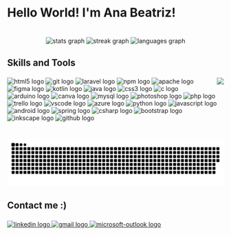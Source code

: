 <h1 align="left">Hello World! I'm Ana Beatriz!</h1>

###

<br clear="both">

<div align="center">
  <img src="https://github-readme-stats.vercel.app/api?username=DevAnaBeatriz&hide_title=false&hide_rank=false&show_icons=false&include_all_commits=true&count_private=true&disable_animations=false&theme=dracula&locale=en&hide_border=true" height="130" alt="stats graph"  />
  <img src="https://streak-stats.demolab.com?user=DevAnaBeatriz&locale=en&mode=daily&theme=dracula&hide_border=true&border_radius=5" height="130" alt="streak graph"  />
  <img src="https://github-readme-stats.vercel.app/api/top-langs?username=DevAnaBeatriz&locale=en&hide_title=false&layout=compact&card_width=320&langs_count=5&theme=dracula&hide_border=true" height="130" alt="languages graph"  />
</div>

###

<h2 align="left">Skills and Tools</h2>

###

<img align="right" height="60" src="https://media.tenor.com/WkFpkcCorhoAAAAC/computer-love-my-computer.gif"  />

###

<div align="left">
  <img src="https://cdn.jsdelivr.net/gh/devicons/devicon/icons/html5/html5-original.svg" height="30" width="31" alt="html5 logo"  />
  <img src="https://cdn.jsdelivr.net/gh/devicons/devicon/icons/git/git-original.svg" height="30" width="31" alt="git logo"  />
  <img src="https://cdn.jsdelivr.net/gh/devicons/devicon/icons/laravel/laravel-plain.svg" height="30" width="31" alt="laravel logo"  />
  <img src="https://cdn.jsdelivr.net/gh/devicons/devicon/icons/npm/npm-original-wordmark.svg" height="30" width="31" alt="npm logo"  />
  <img src="https://cdn.jsdelivr.net/gh/devicons/devicon/icons/apache/apache-original.svg" height="30" width="31" alt="apache logo"  />
  <img src="https://cdn.jsdelivr.net/gh/devicons/devicon/icons/figma/figma-original.svg" height="30" width="31" alt="figma logo"  />
  <img src="https://cdn.jsdelivr.net/gh/devicons/devicon/icons/kotlin/kotlin-original.svg" height="30" width="31" alt="kotlin logo"  />
  <img src="https://cdn.jsdelivr.net/gh/devicons/devicon/icons/java/java-original.svg" height="30" width="31" alt="java logo"  />
  <img src="https://cdn.jsdelivr.net/gh/devicons/devicon/icons/css3/css3-original.svg" height="30" width="31" alt="css3 logo"  />
  <img src="https://cdn.jsdelivr.net/gh/devicons/devicon/icons/c/c-original.svg" height="30" width="31" alt="c logo"  />
  <img src="https://cdn.jsdelivr.net/gh/devicons/devicon/icons/arduino/arduino-original.svg" height="30" width="31" alt="arduino logo"  />
  <img src="https://cdn.jsdelivr.net/gh/devicons/devicon/icons/canva/canva-original.svg" height="30" width="31" alt="canva logo"  />
  <img src="https://cdn.jsdelivr.net/gh/devicons/devicon/icons/mysql/mysql-original.svg" height="30" width="31" alt="mysql logo"  />
  <img src="https://cdn.jsdelivr.net/gh/devicons/devicon/icons/photoshop/photoshop-plain.svg" height="30" width="31" alt="photoshop logo"  />
  <img src="https://cdn.jsdelivr.net/gh/devicons/devicon/icons/php/php-original.svg" height="30" width="31" alt="php logo"  />
  <img src="https://cdn.jsdelivr.net/gh/devicons/devicon/icons/trello/trello-plain.svg" height="30" width="31" alt="trello logo"  />
  <img src="https://cdn.jsdelivr.net/gh/devicons/devicon/icons/vscode/vscode-original.svg" height="30" width="31" alt="vscode logo"  />
  <img src="https://cdn.jsdelivr.net/gh/devicons/devicon/icons/azure/azure-original.svg" height="30" width="31" alt="azure logo"  />
  <img src="https://cdn.jsdelivr.net/gh/devicons/devicon/icons/python/python-original.svg" height="30" width="31" alt="python logo"  />
  <img src="https://cdn.jsdelivr.net/gh/devicons/devicon/icons/javascript/javascript-original.svg" height="30" width="31" alt="javascript logo"  />
  <img src="https://cdn.jsdelivr.net/gh/devicons/devicon/icons/android/android-original.svg" height="30" width="31" alt="android logo"  />
  <img src="https://cdn.jsdelivr.net/gh/devicons/devicon/icons/spring/spring-original.svg" height="30" width="31" alt="spring logo"  />
  <img src="https://cdn.jsdelivr.net/gh/devicons/devicon/icons/csharp/csharp-original.svg" height="30" width="31" alt="csharp logo"  />
  <img src="https://cdn.jsdelivr.net/gh/devicons/devicon/icons/bootstrap/bootstrap-original.svg" height="30" width="31" alt="bootstrap logo"  />
  <img src="https://cdn.jsdelivr.net/gh/devicons/devicon/icons/inkscape/inkscape-original.svg" height="30" width="31" alt="inkscape logo"  />
  <img src="https://cdn.jsdelivr.net/gh/devicons/devicon/icons/github/github-original.svg" height="30" width="31" alt="github logo"  />
</div>

###

<br clear="both">

<img src="https://raw.githubusercontent.com/DevAnaBeatriz/DevAnaBeatriz/output/snake.svg" alt="Snake animation" />

###

<h2 align="left">Contact me :)</h2>

###

<div align="left">
  <a href="https://www.linkedin.com/in/ana-beatriz-martins-batista/" target="_blank">
    <img src="https://img.shields.io/static/v1?message=LinkedIn&logo=linkedin&label=&color=0077B5&logoColor=white&labelColor=&style=flat" height="35" alt="linkedin logo"  />
  </a>
  <a href="mailto:ana.mb236@gmail.com" target="_blank">
    <img src="https://img.shields.io/static/v1?message=Gmail&logo=gmail&label=&color=D14836&logoColor=white&labelColor=&style=flat" height="35" alt="gmail logo"  />
  </a>
  <a href="mailto:ana.batista115@etec.sp.gov.br" target="_blank">
    <img src="https://img.shields.io/static/v1?message=Outlook&logo=microsoft-outlook&label=&color=0078D4&logoColor=white&labelColor=&style=flat" height="35" alt="microsoft-outlook logo"  />
  </a>
</div>

###
